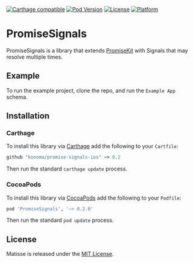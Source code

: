 [![Carthage compatible](https://img.shields.io/badge/Carthage-compatible-4BC51D.svg?style=flat)](https://github.com/Carthage/Carthage)
[![Pod Version](https://img.shields.io/cocoapods/v/PromiseSignals.svg?style=flat)](http://cocoapods.org/pods/PromiseSignals)
[![License](https://img.shields.io/cocoapods/l/PromiseSignals.svg?style=flat)](http://cocoapods.org/pods/PromiseSignals)
[![Platform](https://img.shields.io/cocoapods/p/PromiseSignals.svg?style=flat)](http://cocoapods.org/pods/PromiseSignals)

# PromiseSignals

PromiseSignals is a library that extends [PromiseKit](https://github.com/mxcl/PromiseKit) with Signals that may resolve multiple times.


## Example

To run the example project, clone the repo, and run the `Example App` schema.


## Installation

### Carthage

To install this library via [Carthage](https://github.com/Carthage/Carthage) add the following to your `Cartfile`:

```ruby
github "konoma/promise-signals-ios" ~> 0.2
```

Then run the standard `carthage update` process.


### CocoaPods

To install this library via [CocoaPods](https://cocoapods.org) add the following to your `Podfile`:

```ruby
pod 'PromiseSignals', '~> 0.2.0'
```

Then run the standard `pod update` process.


## License

Matisse is released under the [MIT License](LICENSE).
